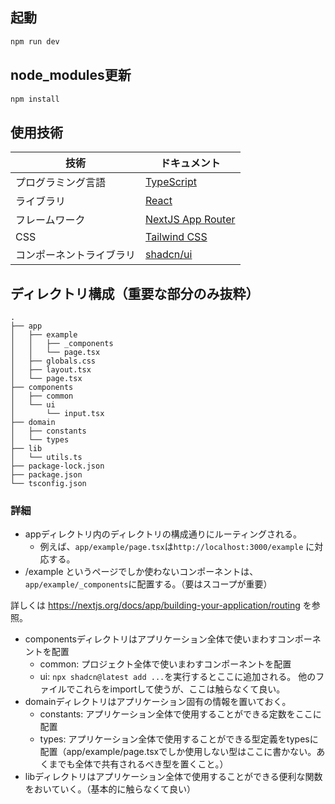 ## 起動

```bash
npm run dev
```

## node_modules更新

```bash
npm install
```

## 使用技術
| 技術           | ドキュメント                                                         |
|--------------|----------------------------------------------------------------|
| プログラミング言語    | [TypeScript](https://www.typescriptlang.org/docs/)             |
| ライブラリ        | [React](https://ja.react.dev/reference/react)                  |
| フレームワーク      | [NextJS App Router](https://nextjs.org/docs)                   |
| CSS          | [Tailwind CSS](https://tailwindcss.com/docs/installation)      |
| コンポーネントライブラリ | [shadcn/ui](https://ui.shadcn.com/docs/components/collapsible) |
## ディレクトリ構成（重要な部分のみ抜粋）

```
.
├── app
│   ├── example
│   │   ├── _components
│   │   └── page.tsx
│   ├── globals.css
│   ├── layout.tsx
│   └── page.tsx
├── components
│   ├── common
│   └── ui
│       └── input.tsx
├── domain
│   ├── constants
│   └── types
├── lib
│   └── utils.ts
├── package-lock.json
├── package.json
└── tsconfig.json

```

### 詳細

- appディレクトリ内のディレクトリの構成通りにルーティングされる。
    - 例えば、`app/example/page.tsx`は`http://localhost:3000/example` に対応する。
- /example というページでしか使わないコンポーネントは、`app/example/_components`に配置する。（要はスコープが重要）

詳しくは https://nextjs.org/docs/app/building-your-application/routing を参照。

- componentsディレクトリはアプリケーション全体で使いまわすコンポーネントを配置
    - common: プロジェクト全体で使いまわすコンポーネントを配置
    - ui: `npx shadcn@latest add ...`を実行するとここに追加される。 他のファイルでこれらをimportして使うが、ここは触らなくて良い。
- domainディレクトリはアプリケーション固有の情報を置いておく。
    - constants: アプリケーション全体で使用することができる定数をここに配置
    - types: アプリケーション全体で使用することができる型定義をtypesに配置（app/example/page.tsxでしか使用しない型はここに書かない。あくまでも全体で共有されるべき型を置くこと。）
- libディレクトリはアプリケーション全体で使用することができる便利な関数をおいていく。（基本的に触らなくて良い）